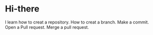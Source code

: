# Hi-there
I learn how to creat a repository.
How to creat a branch.
Make a commit.
Open a Pull request.
Merge a pull request.
